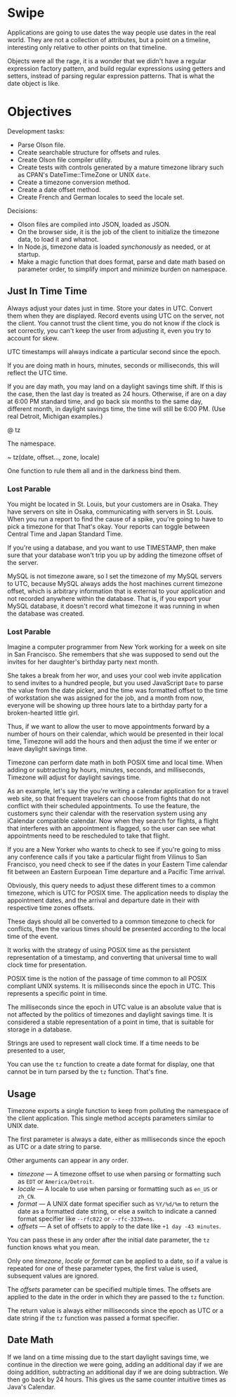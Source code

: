 # Swipe

Applications are going to use dates the way people use dates in the real world.
They are not a collection of attributes, but a point on a timeline, interesting
only relative to other points on that timeline.

Objects were all the rage, it is a wonder that we didn't have a regular
expression factory pattern, and build regular expressions using getters and
setters, instead of parsing regular expression patterns. That is what the date
object is like.

# Objectives

Development tasks:

 * Parse Olson file.
 * Create searchable structure for offsets and rules.
 * Create Olson file compiler utility.
 * Create tests with controls generated by a mature timezone library such as
   CPAN's DateTime::TimeZone or UNIX `date`.
 * Create a timezone conversion method.
 * Create a date offset method.
 * Create French and German locales to seed the locale set.

Decisions:

 * Olson files are compiled into JSON, loaded as JSON.
 * On the browser side, it is the job of the client to initialize the timezone
   data, to load it and whatnot.
 * In Node.js, timezone data is loaded *synchonously* as needed, or at startup.
 * Make a magic function that does format, parse and date math based on
   parameter order, to simplify import and minimize burden on namespace.

## Just In Time Time

Always adjust your dates just in time. Store your dates in UTC. Convert them
when they are displayed. Record events using UTC on the server, not the client.
You cannot trust the client time, you do not know if the clock is set correctly,
you can't keep the user from adjusting it, even you try to account for skew.

UTC timestamps will always indicate a particular second since the epoch.


If you are doing math in hours, minutes, seconds or milliseconds, this will
reflect the UTC time.

If you are day math, you may land on a daylight savings time shift. If this is
the case, then the last day is treated as 24 hours. Otherwise, if are on a day
at 6:00 PM standard time, and go back six months to the same day, different
month, in daylight savings time, the time will still be 6:00 PM. (Use real
Detroit, Michigan examples.)

@ tz

The namespace.

~ tz(date, offset..., zone, locale)

One function to rule them all and in the darkness bind them.

### Lost Parable

You might be located in St. Louis, but your customers are in Osaka. They have
servers on site in Osaka, communicating with servers in St. Louis. When you run
a report to find the cause of a spike, you're going to have to pick a timezone
for that That's okay.  Your reports can toggle between Central Time and Japan
Standard Time.

If you're using a database, and you want to use TIMESTAMP, then make sure that
your database won't trip you up by adding the timezone offset of the server.

MySQL is not timezone aware, so I set the timezone of my MySQL servers to UTC,
because MySQL always adds the host machines current timezone offset, which is
arbitrary information that is external to your application and not recorded
anywhere within the database. That is, if you export your MySQL database, it
doesn't record what timezone it was running in when the database was created.

### Lost Parable

Imagine a computer programmer from New York working for a week on site in San
Francisco. She remembers that she was supposed to send out the invites for her
daughter's birthday party next month.

She takes a break from her wor, and uses your cool web invite application to
send invites to a hundred people, but you used JavaScript `Date` to parse the
value from the date picker, and the time was formatted offset to the time of
workstation she was assigned for the job, and a month from now, everyone will be
showing up three hours late to a birthday party for a broken-hearted little
girl.

Thus, if we want to allow the user to move appointments forward by a number of
hours on their calendar, which would be presented in their local time, Timezone
will add the hours and then adjust the time if we enter or leave daylight
savings time.

Timezone can perform date math in both POSIX time and local time. When adding or
subtracting by hours, minutes, seconds, and milliseconds, Timezone will adjust
for daylight savings time.

As an example, let's say the you're writing a calendar application for a travel
web site, so that frequent travelers can choose from fights that do not conflict
with their scheduled appointments. To use the feature, the customers sync their
calendar with the reservation system using any iCalendar compatible calendar.
Now when they search for flights, a flight that interferes with an appointment
is flagged, so the user can see what appointments need to be rescheduled to take
that flight.

If you are a New Yorker who wants to check to see if you're going to miss any
conference calls if you take a particular flight from Vilinus to San Francisco,
you need check to see if the dates in your Eastern Time calendar fit between an
Eastern Eurpoean Time departure and a Pacific Time arrival.

Obviously, this query needs to adjust these different times to a common
timezone, which is UTC for POSIX time. The application needs to display the
appointment dates, and the arrival and departure date in their with respective
time zones offsets.

These days should all be converted to a common timezone to check for conflicts,
then the various times should be presented according to the local time of the
event.

It works with the strategy of using POSIX time as the persistent representation
of a timestamp, and converting that universal time to wall clock time for
presentation.

POSIX time is the notion of the passage of time common to all POSIX compliant
UNIX systems. It is milliseconds since the epoch in UTC. This represents a
specific point in time.

The milliseconds since the epoch in UTC value is an absolute value that is not
affected by the politics of timezones and daylight savings time. It is
considered a stable representation of a point in time, that is suitable for
storage in a database.

Strings are used to represent wall clock time. If a time needs to be presented
to a user,

You can use the `tz` function to create a date format for display, one that
cannot be in turn parsed by the `tz` function. That's fine.

## Usage

Timezone exports a single function to keep from polluting the namespace of the
client application. This single method accepts parameters similar to UNIX date.

The first parameter is always a date, either as milliseconds since the epoch as
UTC or a date string to parse.

Other arguments can appear in any order.

 * *timezone* &mdash; A timezone offset to use when parsing or formatting such
   as `EDT` or `America/Detroit`.
 * *locale* &mdash; A locale to use when parsing or formatting such as `en_US`
   or `zh_CN`.
 * *format* &mdash; A UNIX date format specifier such as `%Y/%d/%m` to return
   the date as a formatted date string, or else a switch to indicate a  canned
   format specifier like `--rfc822` or `--rfc-3339=ns`.
 * *offsets* &mdash; A set of offsets to apply to the date like `+1 day -43 minutes`.

You can pass these in any order after the initial date parameter, the `tz`
function knows what you mean.

Only one *timezone*, *locale* or *format* can be applied to a date, so if a
value is repeated for one of these parameter types, the first value is used,
subsequent values are ignored.

The *offsets* parameter can be specified multiple times. The offsets are applied
to the date in the order in which they are passed to the `tz` function.

The return value is always either milliseconds since the epoch as UTC or a date
string if the `tz` function was passed a format specifier.

## Date Math

If we land on a time missing due to the start daylight savings time, we
continue in the direction we were going, adding an additional day if we are
doing addition, subtracting an additional day if we are doing subtraction. We
then go back by 24 hours. This gives us the same counter intuitive times as
Java's Calendar.

